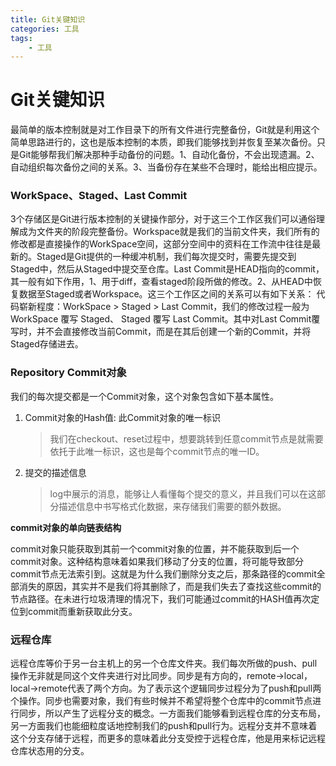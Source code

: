 ```yaml
---
title: Git关键知识
categories: 工具
tags:	
	- 工具
---
```




# Git关键知识

最简单的版本控制就是对工作目录下的所有文件进行完整备份，Git就是利用这个简单思路进行的，这也是版本控制的本质，即我们能够找到并恢复至某次备份。只是Git能够帮我们解决那种手动备份的问题。1、自动化备份，不会出现遗漏。2、自动组织每次备份之间的关系。3、当备份存在某些不合理时，能给出相应提示。

### WorkSpace、Staged、Last Commit

3个存储区是Git进行版本控制的关键操作部分，对于这三个工作区我们可以通俗理解成为文件夹的阶段完整备份。Workspace就是我们的当前文件夹，我们所有的修改都是直接操作的WorkSpace空间，这部分空间中的资料在工作流中往往是最新的。Staged是Git提供的一种缓冲机制，我们每次提交时，需要先提交到Staged中，然后从Staged中提交至仓库。Last Commit是HEAD指向的commit，其一般有如下作用，1、用于diff，查看staged阶段所做的修改。2、从HEAD中恢复数据至Staged或者Workspace。这三个工作区之间的关系可以有如下关系： 代码崭新程度：WorkSpace > Staged > Last Commit，我们的修改过程一般为WorkSpace 覆写 Staged、 Staged 覆写 Last Commit。其中对Last Commit覆写时，并不会直接修改当前Commit，而是在其后创建一个新的Commit，并将Staged存储进去。

### Repository Commit对象

我们的每次提交都是一个Commit对象，这个对象包含如下基本属性。

1. Commit对象的Hash值: 此Commit对象的唯一标识

   > 我们在checkout、reset过程中，想要跳转到任意commit节点是就需要依托于此唯一标识，这也是每个commit节点的唯一ID。

2. 提交的描述信息

   > log中展示的消息，能够让人看懂每个提交的意义，并且我们可以在这部分描述信息中书写格式化数据，来存储我们需要的额外数据。

**commit对象的单向链表结构**

commit对象只能获取到其前一个commit对象的位置，并不能获取到后一个commit对象。这种结构意味着如果我们移动了分支的位置，将可能导致部分commit节点无法索引到。这就是为什么我们删除分支之后，那条路径的commit全部消失的原因，其实并不是我们将其删除了，而是我们失去了查找这些commit的节点路径。在未进行垃圾清理的情况下，我们可能通过commit的HASH值再次定位到commit而重新获取此分支。

### 远程仓库

远程仓库等价于另一台主机上的另一个仓库文件夹。我们每次所做的push、pull操作无非就是同这个文件夹进行对比同步。同步是有方向的，remote->local，local->remote代表了两个方向。为了表示这个逻辑同步过程分为了push和pull两个操作。同步也需要对象，我们有些时候并不希望将整个仓库中的commit节点进行同步，所以产生了远程分支的概念。一方面我们能够看到远程仓库的分支布局，另一方面我们也能细粒度话地控制我们的push和pull行为。远程分支并不意味着这个分支存储于远程，而更多的意味着此分支受控于远程仓库，他是用来标记远程仓库状态用的分支。







